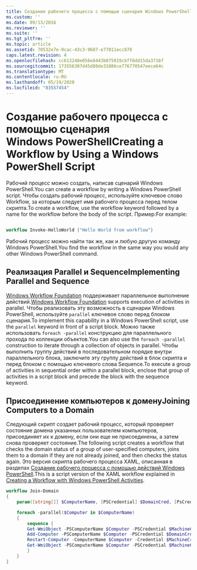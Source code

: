 ```yaml
---
title: Создание рабочего процесса с помощью сценария Windows PowerShell | Документация Майкрософт
ms.custom: ''
ms.date: 09/13/2016
ms.reviewer: ''
ms.suite: ''
ms.tgt_pltfrm: ''
ms.topic: article
ms.assetid: 70532e7e-9cac-43c3-9687-e77011ecc878
caps.latest.revision: 4
ms.openlocfilehash: cc613240e056e8443b075019cbff6dd15da3716f
ms.sourcegitcommit: 173556307d45d88de31086ce776770547eece64c
ms.translationtype: MT
ms.contentlocale: ru-RU
ms.lasthandoff: 05/19/2020
ms.locfileid: "83557454"
---
```

# <a name="creating-a-workflow-by-using-a-windows-powershell-script"></a><span data-ttu-id="0ec80-102">Создание рабочего процесса с помощью сценария Windows PowerShell</span><span class="sxs-lookup"><span data-stu-id="0ec80-102">Creating a Workflow by Using a Windows PowerShell Script</span></span>

<span data-ttu-id="0ec80-103">Рабочий процесс можно создать, написав сценарий Windows PowerShell.</span><span class="sxs-lookup"><span data-stu-id="0ec80-103">You can create a workflow by writing a Windows PowerShell script.</span></span> <span data-ttu-id="0ec80-104">Чтобы создать рабочий процесс, используйте ключевое слово Workflow, за которым следует имя рабочего процесса перед телом скрипта.</span><span class="sxs-lookup"><span data-stu-id="0ec80-104">To create a workflow, use the workflow keyword followed by a name for the workflow before the body of the script.</span></span> <span data-ttu-id="0ec80-105">Пример:</span><span class="sxs-lookup"><span data-stu-id="0ec80-105">For example:</span></span>

```powershell

workflow Invoke-HelloWorld {"Hello World from workflow"}
```

<span data-ttu-id="0ec80-106">Рабочий процесс можно найти так же, как и любую другую команду Windows PowerShell.</span><span class="sxs-lookup"><span data-stu-id="0ec80-106">You find the workflow in the same way you would any other Windows PowerShell command.</span></span>

## <a name="implementing-parallel-and-sequence"></a><span data-ttu-id="0ec80-107">Реализация Parallel и Sequence</span><span class="sxs-lookup"><span data-stu-id="0ec80-107">Implementing Parallel and Sequence</span></span>

<span data-ttu-id="0ec80-108">[Windows Workflow Foundation](/previous-versions/dotnet/netframework-3.5/ms735967(v=vs.90)) поддерживает параллельное выполнение действий.</span><span class="sxs-lookup"><span data-stu-id="0ec80-108">[Windows Workflow Foundation](/previous-versions/dotnet/netframework-3.5/ms735967(v=vs.90)) supports execution of activities in parallel.</span></span> <span data-ttu-id="0ec80-109">Чтобы реализовать эту возможность в сценарии Windows PowerShell, используйте `parallel` ключевое слово перед блоком сценария.</span><span class="sxs-lookup"><span data-stu-id="0ec80-109">To implement this capability in a Windows PowerShell script, use the `parallel` keyword in front of a script block.</span></span> <span data-ttu-id="0ec80-110">Можно также использовать `foreach -parallel` конструкцию для параллельного прохода по коллекции объектов.</span><span class="sxs-lookup"><span data-stu-id="0ec80-110">You can also use the `foreach -parallel` construction to iterate through a collection of objects in parallel.</span></span> <span data-ttu-id="0ec80-111">Чтобы выполнить группу действий в последовательном порядке внутри параллельного блока, заключите эту группу действий в блок скрипта и перед блоком с помощью ключевого слова Sequence.</span><span class="sxs-lookup"><span data-stu-id="0ec80-111">To execute a group of activities in sequential order within a parallel block, enclose that group of activities in a script block and precede the block with the sequence keyword.</span></span>

## <a name="joining-computers-to-a-domain"></a><span data-ttu-id="0ec80-112">Присоединение компьютеров к домену</span><span class="sxs-lookup"><span data-stu-id="0ec80-112">Joining Computers to a Domain</span></span>

<span data-ttu-id="0ec80-113">Следующий скрипт создает рабочий процесс, который проверяет состояние домена указанных пользователем компьютеров, присоединяет их к домену, если они еще не присоединены, а затем снова проверяет состояние.</span><span class="sxs-lookup"><span data-stu-id="0ec80-113">The following script creates a workflow that checks the domain status of a group of user-specified computers, joins them to a domain if they are not already joined, and then checks the status again.</span></span>
<span data-ttu-id="0ec80-114">Это версия скрипта рабочего процесса XAML, описанная в разделах [Создание рабочего процесса с помощью действий Windows PowerShell](./creating-a-workflow-with-windows-powershell-activities.md).</span><span class="sxs-lookup"><span data-stu-id="0ec80-114">This is a script version of the XAML workflow explained in [Creating a Workflow with Windows PowerShell Activities](./creating-a-workflow-with-windows-powershell-activities.md).</span></span>

```powershell
workflow Join-Domain
{
    param([string[]] $ComputerName, [PSCredential] $DomainCred, [PsCredential] $MachineCred)

    foreach -parallel($Computer in $ComputerName)
    {
        sequence {
        Get-WmiObject -PSComputerName $Computer -PSCredential $MachineCred
        Add-Computer -PSComputerName $Computer -PSCredential $DomainCred
        Restart-Computer -ComputerName $Computer -Credential $MachineCred -For PowerShell -Force -Wait -PSComputerName ""
        Get-WmiObject -PSComputerName $Computer -PSCredential $MachineCred
        }
    }
}
```
